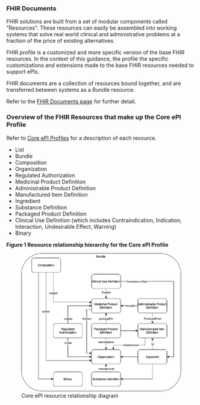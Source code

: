 ### FHIR Documents 
FHIR solutions are built from a set of modular components called "Resources". These resources can easily be assembled into working systems that solve real world clinical and administrative problems at a fraction of the price of existing alternatives.  

FHIR profile is a customized and more specific version of the base FHIR resources. In the context of this guidance, the profile the specific customizations and extensions made to the base FHIR resources needed to support ePIs. 

FHIR documents are a collection of resources bound together, and are transferred between systems as a Bundle resource. 

Refer to the [FHIR Documents page](http://www.hl7.org/fhir/documents.html) for further detail.

### Overview of the FHIR Resources that make up the Core ePI Profile 
Refer to [Core ePI Profiles](http://build.fhir.org/ig/HL7/emedicinal-product-info/branches/master/artifacts.html#2) for a description of each resource. 

- List
- Bundle
- Composition
- Organization
- Regulated Authorization
- Medicinal Product Definition
- Administrable Product Definition
- Manufactured Item Definition
- Ingredient
- Substance Definition
- Packaged Product Definition
- Clinical Use Definition (which includes Contraindication, Indication, Interaction, Undesirable Effect, Warning)
- Binary

**Figure 1	Resource relationship hierarchy for the Core ePI Profile**     

<figure>
  <img style="padding-top:0;padding-bottom:0" src="figure1-epi-resource-relationship.png" alt="ePI Resource Relationship"/>
  <figcaption>Core ePI resource relationship diagram</figcaption>
</figure>

